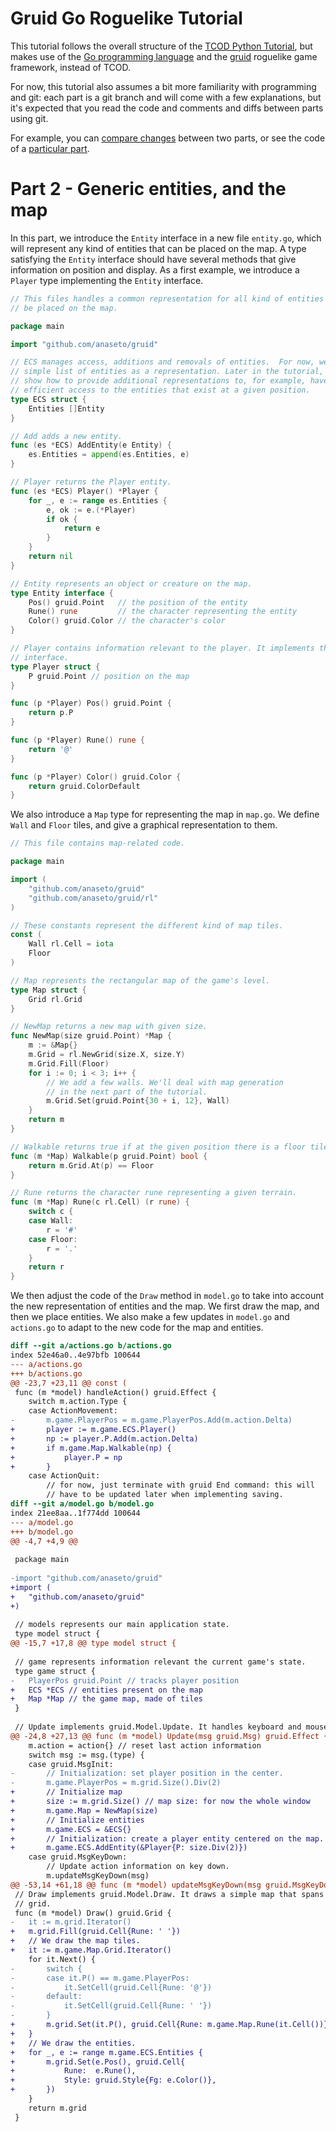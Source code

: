# Gruid Go Roguelike Tutorial

This tutorial follows the overall structure of the [TCOD Python
Tutorial](http://rogueliketutorials.com/tutorials/tcod/v2), but makes use of
the [Go programming language](https://golang.org/) and the
[gruid](https://github.com/anaseto/gruid) roguelike game framework, instead of
TCOD.

For now, this tutorial also assumes a bit more familiarity with programming and
git: each part is a git branch and will come with a few explanations, but it's
expected that you read the code and comments and diffs between parts using git.

For example, you can [compare
changes](https://github.com/anaseto/gruid-rltuto/compare/part-1...part-2)
between two parts, or see the code of a [particular
part](https://github.com/anaseto/gruid-rltuto/tree/part-1).

# Part 2 - Generic entities, and the map

In this part, we introduce the `Entity` interface in a new file `entity.go`,
which will represent any kind of entities that can be placed on the map. A type
satisfying the `Entity` interface should have several methods that give
information on position and display. As a first example, we introduce a
`Player` type implementing the `Entity` interface.

``` go
// This files handles a common representation for all kind of entities that can
// be placed on the map.

package main

import "github.com/anaseto/gruid"

// ECS manages access, additions and removals of entities.  For now, we use a
// simple list of entities as a representation. Later in the tutorial, we will
// show how to provide additional representations to, for example, have
// efficient access to the entities that exist at a given position.
type ECS struct {
	Entities []Entity
}

// Add adds a new entity.
func (es *ECS) AddEntity(e Entity) {
	es.Entities = append(es.Entities, e)
}

// Player returns the Player entity.
func (es *ECS) Player() *Player {
	for _, e := range es.Entities {
		e, ok := e.(*Player)
		if ok {
			return e
		}
	}
	return nil
}

// Entity represents an object or creature on the map.
type Entity interface {
	Pos() gruid.Point   // the position of the entity
	Rune() rune         // the character representing the entity
	Color() gruid.Color // the character's color
}

// Player contains information relevant to the player. It implements the Entity
// interface.
type Player struct {
	P gruid.Point // position on the map
}

func (p *Player) Pos() gruid.Point {
	return p.P
}

func (p *Player) Rune() rune {
	return '@'
}

func (p *Player) Color() gruid.Color {
	return gruid.ColorDefault
}
```

We also introduce a `Map` type for representing the map in `map.go`. We define
`Wall` and `Floor` tiles, and give a graphical representation to them.

``` go
// This file contains map-related code.

package main

import (
	"github.com/anaseto/gruid"
	"github.com/anaseto/gruid/rl"
)

// These constants represent the different kind of map tiles.
const (
	Wall rl.Cell = iota
	Floor
)

// Map represents the rectangular map of the game's level.
type Map struct {
	Grid rl.Grid
}

// NewMap returns a new map with given size.
func NewMap(size gruid.Point) *Map {
	m := &Map{}
	m.Grid = rl.NewGrid(size.X, size.Y)
	m.Grid.Fill(Floor)
	for i := 0; i < 3; i++ {
		// We add a few walls. We'll deal with map generation
		// in the next part of the tutorial.
		m.Grid.Set(gruid.Point{30 + i, 12}, Wall)
	}
	return m
}

// Walkable returns true if at the given position there is a floor tile.
func (m *Map) Walkable(p gruid.Point) bool {
	return m.Grid.At(p) == Floor
}

// Rune returns the character rune representing a given terrain.
func (m *Map) Rune(c rl.Cell) (r rune) {
	switch c {
	case Wall:
		r = '#'
	case Floor:
		r = '.'
	}
	return r
}
```

We then adjust the code of the `Draw` method in `model.go` to take into account
the new representation of entities and the map. We first draw the map, and then
we place entities. We also make a few updates in `model.go` and `actions.go` to
adapt to the new code for the map and entities.

``` diff
diff --git a/actions.go b/actions.go
index 52e46a0..4e97bfb 100644
--- a/actions.go
+++ b/actions.go
@@ -23,7 +23,11 @@ const (
 func (m *model) handleAction() gruid.Effect {
 	switch m.action.Type {
 	case ActionMovement:
-		m.game.PlayerPos = m.game.PlayerPos.Add(m.action.Delta)
+		player := m.game.ECS.Player()
+		np := player.P.Add(m.action.Delta)
+		if m.game.Map.Walkable(np) {
+			player.P = np
+		}
 	case ActionQuit:
 		// for now, just terminate with gruid End command: this will
 		// have to be updated later when implementing saving.
diff --git a/model.go b/model.go
index 21ee8aa..1f774dd 100644
--- a/model.go
+++ b/model.go
@@ -4,7 +4,9 @@
 
 package main
 
-import "github.com/anaseto/gruid"
+import (
+	"github.com/anaseto/gruid"
+)
 
 // models represents our main application state.
 type model struct {
@@ -15,7 +17,8 @@ type model struct {
 
 // game represents information relevant the current game's state.
 type game struct {
-	PlayerPos gruid.Point // tracks player position
+	ECS *ECS // entities present on the map
+	Map *Map // the game map, made of tiles
 }
 
 // Update implements gruid.Model.Update. It handles keyboard and mouse input
@@ -24,8 +27,13 @@ func (m *model) Update(msg gruid.Msg) gruid.Effect {
 	m.action = action{} // reset last action information
 	switch msg := msg.(type) {
 	case gruid.MsgInit:
-		// Initialization: set player position in the center.
-		m.game.PlayerPos = m.grid.Size().Div(2)
+		// Initialize map
+		size := m.grid.Size() // map size: for now the whole window
+		m.game.Map = NewMap(size)
+		// Initialize entities
+		m.game.ECS = &ECS{}
+		// Initialization: create a player entity centered on the map.
+		m.game.ECS.AddEntity(&Player{P: size.Div(2)})
 	case gruid.MsgKeyDown:
 		// Update action information on key down.
 		m.updateMsgKeyDown(msg)
@@ -53,14 +61,18 @@ func (m *model) updateMsgKeyDown(msg gruid.MsgKeyDown) {
 // Draw implements gruid.Model.Draw. It draws a simple map that spans the whole
 // grid.
 func (m *model) Draw() gruid.Grid {
-	it := m.grid.Iterator()
+	m.grid.Fill(gruid.Cell{Rune: ' '})
+	// We draw the map tiles.
+	it := m.game.Map.Grid.Iterator()
 	for it.Next() {
-		switch {
-		case it.P() == m.game.PlayerPos:
-			it.SetCell(gruid.Cell{Rune: '@'})
-		default:
-			it.SetCell(gruid.Cell{Rune: ' '})
-		}
+		m.grid.Set(it.P(), gruid.Cell{Rune: m.game.Map.Rune(it.Cell())})
+	}
+	// We draw the entities.
+	for _, e := range m.game.ECS.Entities {
+		m.grid.Set(e.Pos(), gruid.Cell{
+			Rune:  e.Rune(),
+			Style: gruid.Style{Fg: e.Color()},
+		})
 	}
 	return m.grid
 }
```
